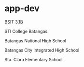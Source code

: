 # app-dev

BSIT 3.1B

STI College Batangas

Batangas National High School

Batangas City Integrated High School

Sta. Clara Elementary School

